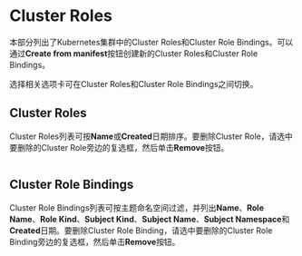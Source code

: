# Cluster Roles

本部分列出了Kubernetes集群中的Cluster Roles和Cluster Role Bindings。可以通过**Create from manifest**按钮创建新的Cluster Roles和Cluster Role Bindings。

选择相关选项卡可在Cluster Roles和Cluster Role Bindings之间切换。

## Cluster Roles

Cluster Roles列表可按**Name**或**Created**日期排序。要删除Cluster Role，请选中要删除的Cluster Role旁边的复选框，然后单击**Remove**按钮。

<figure><img src="../..//assets/2.20-kubernetes-more-clusterroles-list.png" alt=""><figcaption></figcaption></figure>

## Cluster Role Bindings

Cluster Role Bindings列表可按主题命名空间过滤，并列出**Name**、**Role Name**、**Role Kind**、**Subject Kind**、**Subject Name**、**Subject Namespace**和**Created**日期。要删除Cluster Role Binding，请选中要删除的Cluster Role Binding旁边的复选框，然后单击**Remove**按钮。

<figure><img src="../..//assets/2.20-kubernetes-more-clusterrolebindings-list.png" alt=""><figcaption></figcaption></figure>
